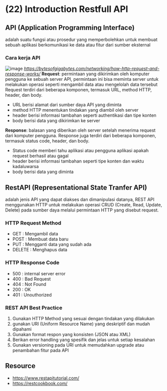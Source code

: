 # (22) Introduction Restfull API #
## API (Application Programming Interface) ##
adalah suatu fungsi atau prosedur yang memperbolehkan untuk membuat sebuah aplikasi berkomunikasi ke data atau fitur dari sumber eksternal

### Cara kerja API ###
![image](https://user-images.githubusercontent.com/93898408/230752317-f8227a77-1b4c-418c-8b29-1fca78f724f2.png) *https://bytesofgigabytes.com/networking/how-http-request-and-response-works/*
**Request**: permintaan yang dikirimkan oleh komputer pengguna ke sebuah server API, permintaan ini bisa meminta server untuk melakukan operasi seperti mengambil data atau mengelolah data tersebut Request terdiri dari beberapa komponen, termasuk URL, method HTTP, header, dan body. <br>
- URL berisi alamat dari sumber daya API yang diminta 
- method HTTP menentukan tindakan yang diambil oleh server 
- header berisi informasi tambahan seperti authentikasi dan tipe konten 
- body berisi data yang dikirimkan ke server <br>

**Response**: balasan yang diberikan oleh server setelah menerima request dari komputer pengguna. Response juga terdiri dari beberapa komponen, termasuk status code, header, dan body. 
- Status code memberi tahu aplikasi atau pengguna aplikasi apakah request berhasil atau gagal
- header berisi informasi tambahan seperti tipe konten dan waktu kadaluwarsa
- body berisi data yang diminta

## RestAPI (Representational State Tranfer API) ##
adalah jenis API yang dapat diakses dan dimanipulasi datanya, REST API menggunakan HTTP untuk melakukan operasi CRUD (Create, Read, Update, Delete) pada sumber daya melalui permintaan HTTP yang disebut request.
### HTTP Request Method ###
- GET : Mengambil data
- POST : Membuat data baru
- PUT : Mengganti data yang sudah ada
- DELETE : Menghapus data
### HTTP Response Code ###
- 500 : internal server error
- 400 : Bad Request
- 404 : Not Found
- 200 : OK
- 401 : Unouthorized

### REST API Best Practice ###
1. Gunakan HTTP Method yang sesuai dengan tindakan yang dilakukan
2. gunakan URI (Uniform Resource Name) yang deskriptif dan mudah dipahami
3. Gunakan format respon yang konsisten (JSON atau XML)
4. Berikan error handling yang spesifik dan jelas untuk setiap kesalahan
5. Gunakan versioning pada URI untuk memudahkan upgrade atau penambahan fitur pada API

## Resource ##
- https://www.restapitutorial.com/
- https://restcookbook.com/
